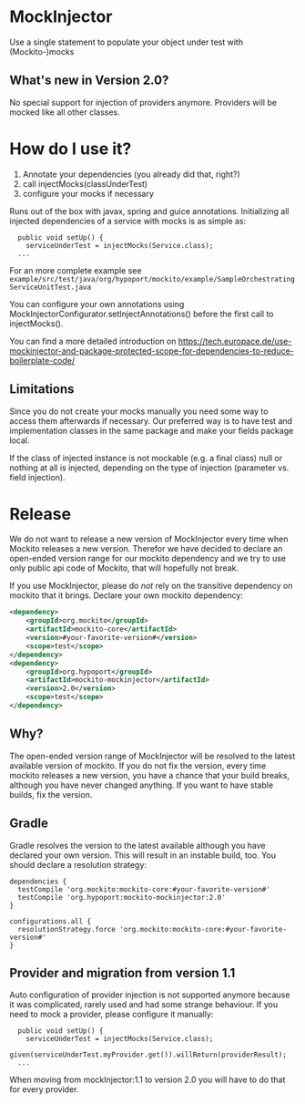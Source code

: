 MockInjector
============
Use a single statement to populate your object under test with (Mockito-)mocks

What's new in Version 2.0?
--------------------------
No special support for injection of providers anymore. Providers will be mocked like all other classes.

How do I use it?
================
1. Annotate your dependencies (you already did that, right?)
2. call injectMocks(classUnderTest)
3. configure your mocks if necessary

Runs out of the box with javax, spring and guice annotations. Initializing all injected dependencies of a service with
mocks is as simple as:

      public void setUp() {
        serviceUnderTest = injectMocks(Service.class);
      ...

For an more complete example see `example/src/test/java/org/hypoport/mockito/example/SampleOrchestratingServiceUnitTest.java`

You can configure your own annotations using MockInjectorConfigurator.setInjectAnnotations() before the first call to
injectMocks().

You can find a more detailed introduction on https://tech.europace.de/use-mockinjector-and-package-protected-scope-for-dependencies-to-reduce-boilerplate-code/

Limitations
-----------
Since you do not create your mocks manually you need some way to access them afterwards if necessary. Our preferred way is to have
test and implementation classes in the same package and make your fields package local.

If the class of injected instance is not mockable (e.g. a final class) null or nothing at all is injected, depending on the
type of injection (parameter vs. field injection).


Release
=======

We do not want to release a new version of MockInjector every time when Mockito releases a new version.
Therefor we have decided to declare an open-ended version range for our mockito dependency
and we try to use only public api code of Mockito, that will hopefully not break.

If you use MockInjector, please do *not* rely on the transitive dependency on mockito that it brings.
Declare your own mockito dependency:

```xml
<dependency>
    <groupId>org.mockito</groupId>
    <artifactId>mockito-core</artifactId>
    <version>#your-favorite-version#</version>
    <scope>test</scope>
</dependency>
<dependency>
    <groupId>org.hypoport</groupId>
    <artifactId>mockito-mockinjector</artifactId>
    <version>2.0</version>
    <scope>test</scope>
</dependency>
```
Why?
----
The open-ended version range of MockInjector will be resolved to the latest available version of mockito.
If you do not fix the version, every time mockito releases a new version, you have a chance that your build breaks, although you have never changed anything.
If you want to have stable builds, fix the version.

Gradle
------
Gradle resolves the version to the latest available although you have declared your own version.
This will result in an instable build, too.
You should declare a resolution strategy:
```
dependencies {
  testCompile 'org.mockito:mockito-core:#your-favorite-version#'
  testCompile 'org.hypoport:mockito-mockinjector:2.0'
}

configurations.all {
  resolutionStrategy.force 'org.mockito:mockito-core:#your-favorite-version#'
}
```

Provider and migration from version 1.1
---------------------------------------
Auto configuration of provider injection is not supported anymore because it was complicated, rarely used and had some strange behaviour.
If you need to mock a provider, please configure it manually:


      public void setUp() {
        serviceUnderTest = injectMocks(Service.class);
        given(serviceUnderTest.myProvider.get()).willReturn(providerResult);
      ...

When moving from mockInjector:1.1 to version 2.0 you will have to do that for every provider. 
